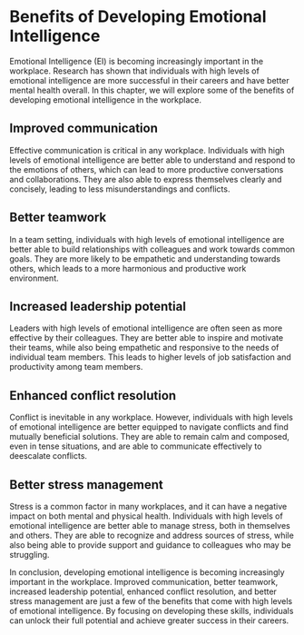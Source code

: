 Benefits of Developing Emotional Intelligence
======================================================================

Emotional Intelligence (EI) is becoming increasingly important in the workplace. Research has shown that individuals with high levels of emotional intelligence are more successful in their careers and have better mental health overall. In this chapter, we will explore some of the benefits of developing emotional intelligence in the workplace.

Improved communication
----------------------

Effective communication is critical in any workplace. Individuals with high levels of emotional intelligence are better able to understand and respond to the emotions of others, which can lead to more productive conversations and collaborations. They are also able to express themselves clearly and concisely, leading to less misunderstandings and conflicts.

Better teamwork
---------------

In a team setting, individuals with high levels of emotional intelligence are better able to build relationships with colleagues and work towards common goals. They are more likely to be empathetic and understanding towards others, which leads to a more harmonious and productive work environment.

Increased leadership potential
------------------------------

Leaders with high levels of emotional intelligence are often seen as more effective by their colleagues. They are better able to inspire and motivate their teams, while also being empathetic and responsive to the needs of individual team members. This leads to higher levels of job satisfaction and productivity among team members.

Enhanced conflict resolution
----------------------------

Conflict is inevitable in any workplace. However, individuals with high levels of emotional intelligence are better equipped to navigate conflicts and find mutually beneficial solutions. They are able to remain calm and composed, even in tense situations, and are able to communicate effectively to deescalate conflicts.

Better stress management
------------------------

Stress is a common factor in many workplaces, and it can have a negative impact on both mental and physical health. Individuals with high levels of emotional intelligence are better able to manage stress, both in themselves and others. They are able to recognize and address sources of stress, while also being able to provide support and guidance to colleagues who may be struggling.

In conclusion, developing emotional intelligence is becoming increasingly important in the workplace. Improved communication, better teamwork, increased leadership potential, enhanced conflict resolution, and better stress management are just a few of the benefits that come with high levels of emotional intelligence. By focusing on developing these skills, individuals can unlock their full potential and achieve greater success in their careers.
